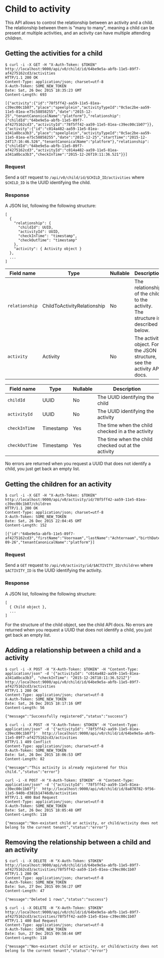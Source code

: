 # Child to activity

This API allows to control the relationship between an activity and a child. The relationship between them is "many to many", meaning a child can be present at multiple activities, and an activity can have multiple attending children.

## Getting the activities for a child

```
$ curl -i -X GET -H "X-Auth-Token: $TOKEN" http://localhost:9000/api/v0/child/id/64be9e5a-abfb-11e5-89f7-af4275162cd3/activities
HTTP/1.1 200 OK
Content-Type: application/json; charset=utf-8
X-Auth-Token: SOME_NEW_TOKEN
Date: Sat, 26 Dec 2015 18:35:23 GMT
Content-Length: 693

[{"activity":{"id":"78f5ff42-aa59-11e5-81ea-c39ec00c1b07","place":"speelplein","activityTypeId":"0c5ac2be-aa59-11e5-81ea-e75c58858255","date":"2015-12-25","tenantCanonicalName":"platform"},"relationship":{"childId":"64be9e5a-abfb-11e5-89f7-af4275162cd3","activityId":"78f5ff42-aa59-11e5-81ea-c39ec00c1b07"}},{"activity":{"id":"c014a482-aa59-11e5-81ea-a341a8bca3b3","place":"speelplein","activityTypeId":"0c5ac2be-aa59-11e5-81ea-e75c58858255","date":"2015-12-25","startTime":"2015-12-24T17:16:46.526","tenantCanonicalName":"platform"},"relationship":{"childId":"64be9e5a-abfb-11e5-89f7-af4275162cd3","activityId":"c014a482-aa59-11e5-81ea-a341a8bca3b3","checkInTime":"2015-12-26T19:11:36.521"}}]
```

### Request

Send a `GET` request to `/api/v0/child/id/$CHILD_ID/activities` where `$CHILD_ID` is the UUID identifying the child.

### Response

A JSON list, following the following structure:

```
[
  {
    "relationship": {
      "childId": UUID,
      "activityId": UUID,
      "checkInTime": "timestamp",
      "checkOutTime": "timestamp"
    },
    "activity": { Activity object }
  },
  ...
]
```

Field name      | Type                        | Nullable | Description
--------------- | --------------------------- | -------- | -----------
`relationship`  | ChildToActivityRelationship | No       | The relationship of the child to the activity. The structure is described below.
`activity`      | Activity                    | No       | The activity object. For the JSON structure, see the activity API docs.


Field name      | Type      | Nullable | Description
--------------- | --------- | -------- | -----------
`childId`       | UUID      | No       | The UUID identifying the child
`activityId`    | UUID      | No       | The UUID identifying the activity
`checkInTime`   | Timestamp | Yes      | The time when the child checked in a the activity
`checkOutTime`  | Timestamp | Yes      | The time when the child checked out at the activity

No errors are returned when you request a UUID that does not identify a child, you just get back an empty list.

## Getting the children for an activity

```
$ curl -i -X GET -H "X-Auth-Token: $TOKEN" http://localhost:9000/api/v0/activity/id/78f5ff42-aa59-11e5-81ea-c39ec00c1b07/children
HTTP/1.1 200 OK
Content-Type: application/json; charset=utf-8
X-Auth-Token: SOME_NEW_TOKEN
Date: Sat, 26 Dec 2015 22:04:45 GMT
Content-Length: 152

[{"id":"64be9e5a-abfb-11e5-89f7-af4275162cd3","firstName":"Voornaam","lastName":"Achternaam","birthDate":"2001-09-26","tenantCanonicalName":"platform"}]
```

### Request

Send a `GET` request to `/api/v0/activity/id/$ACTIVITY_ID/children` where `$ACTIVITY_ID` is the UUID identifying the activity.

### Response

A JSON list, following the following structure:

```
[
  { Child object },
  ...
]
```

For the structure of the child object, see the child API docs. No errors are returned when you request a UUID that does not identify a child, you just get back an empty list.

## Adding a relationship between a child and a activity

```
$ curl -i -X POST -H "X-Auth-Token: $TOKEN" -H "Content-Type: application/json" -d '{"activityId": "c014a482-aa59-11e5-81ea-a341a8bca3b3", "checkInTime": "2015-12-26T18:11:36.521Z"}'  http://localhost:9000/api/v0/child/id/64be9e5a-abfb-11e5-89f7-af4275162cd3/activities
HTTP/1.1 200 OK
Content-Type: application/json; charset=utf-8
X-Auth-Token: SOME_NEW_TOKEN
Date: Sat, 26 Dec 2015 18:17:16 GMT
Content-Length: 56

{"message":"Successfully registered","status":"success"}
```

```
$ curl -i -X POST -H "X-Auth-Token: $TOKEN" -H "Content-Type: application/json" -d '{"activityId": "78f5ff42-aa59-11e5-81ea-c39ec00c1b07"}'  http://localhost:9000/api/v0/child/id/64be9e5a-abfb-11e5-89f7-af4275162cd3/activities
HTTP/1.1 409 Conflict
Content-Type: application/json; charset=utf-8
X-Auth-Token: SOME_NEW_TOKEN
Date: Sat, 26 Dec 2015 18:06:53 GMT
Content-Length: 82

{"message":"This activity is already registered for this child.","status":"error"}
```

```
curl -i -X POST -H "X-Auth-Token: $TOKEN" -H "Content-Type: application/json" -d '{"activityId": "78f5ff42-aa59-11e5-81ea-c39ec00c1b07"}'  http://localhost:9000/api/v0/child/id/8a870782-9f56-11e5-940b-d381b14746db/activities
HTTP/1.1 400 Bad Request
Content-Type: application/json; charset=utf-8
X-Auth-Token: SOME_NEW_TOKEN
Date: Sat, 26 Dec 2015 18:05:48 GMT
Content-Length: 118

{"message":"Non-existant child or activity, or child/activity does not belong to the current tenant","status":"error"}
```


## Removing the relationship between a child and an activity

```
$ curl -i -X DELETE -H "X-Auth-Token: $TOKEN" http://localhost:9000/api/v0/child/id/64be9e5a-abfb-11e5-89f7-af4275162cd3/activities/78f5ff42-aa59-11e5-81ea-c39ec00c1b07
HTTP/1.1 200 OK
Content-Type: application/json; charset=utf-8
X-Auth-Token: SOME_NEW_TOKEN
Date: Sun, 27 Dec 2015 09:56:27 GMT
Content-Length: 47

{"message":"Deleted 1 rows","status":"success"}
```

```
$ curl -i -X DELETE -H "X-Auth-Token: $TOKEN" http://localhost:9000/api/v0/child/id/64be9e5a-abfb-11e5-89f7-af4275162cd3/activities/78f5ff42-aa59-11e5-81ea-c39ec00c1b07
HTTP/1.1 400 Bad Request
Content-Type: application/json; charset=utf-8
X-Auth-Token: SOME_NEW_TOKEN
Date: Sun, 27 Dec 2015 09:58:44 GMT
Content-Length: 118

{"message":"Non-existant child or activity, or child/activity does not belong to the current tenant","status":"error"}
```

